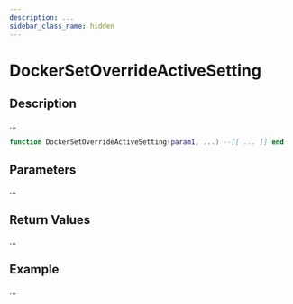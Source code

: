 ```yaml
---
description: ...
sidebar_class_name: hidden
---
```


# DockerSetOverrideActiveSetting

## Description

...

```lua
function DockerSetOverrideActiveSetting(param1, ...) --[[ ... ]] end
```

## Parameters

...

## Return Values

...

## Example

...

